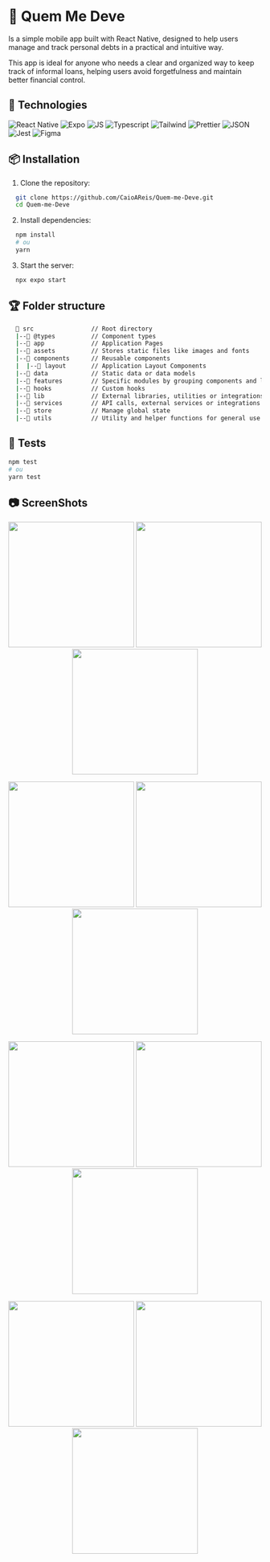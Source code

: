 # 📱 Quem Me Deve #

Is a simple mobile app built with React Native, designed to help users manage and track personal debts in a practical and intuitive way.

This app is ideal for anyone who needs a clear and organized way to keep track of informal loans, helping users avoid forgetfulness and maintain better financial control.

## 🚀 Technologies ##

  ![React Native](https://img.shields.io/badge/React_Native-20232A?style=for-the-badge&logo=react&logoColor=61DAFB)
  ![Expo](https://img.shields.io/badge/Expo-1B1F23?style=for-the-badge&logo=expo&logoColor=white)
  ![JS](https://img.shields.io/badge/JavaScript-323330?style=for-the-badge&logo=javascript&logoColor=F7DF1E)
  ![Typescript](https://img.shields.io/badge/TypeScript-007ACC?style=for-the-badge&logo=typescript&logoColor=white)
  ![Tailwind](  https://img.shields.io/badge/Tailwind_CSS-38B2AC?style=for-the-badge&logo=tailwind-css&logoColor=white)
  ![Prettier](https://img.shields.io/badge/prettier-1A2C34?style=for-the-badge&logo=prettier&logoColor=F7BA3E)
  ![JSON](https://img.shields.io/badge/json-5E5C5C?style=for-the-badge&logo=json&logoColor=white)
  ![Jest](  https://img.shields.io/badge/Jest-C21325?style=for-the-badge&logo=jest&logoColor=white)
  ![Figma](https://img.shields.io/badge/Figma-F24E1E?style=for-the-badge&logo=figma&logoColor=white)

## 📦 Installation ##

1. Clone the repository:
```bash
  git clone https://github.com/CaioAReis/Quem-me-Deve.git
  cd Quem-me-Deve
```

2. Install dependencies:
```bash
  npm install
  # ou
  yarn
```

3. Start the server:
```bash
  npx expo start
```

## 🏆 Folder structure ##

```bash
  📂 src                // Root directory
  |--📁 @types          // Component types
  |--📁 app             // Application Pages
  |--📁 assets          // Stores static files like images and fonts
  |--📂 components      // Reusable components
  |  |--📁 layout       // Application Layout Components
  |--📁 data            // Static data or data models
  |--📁 features        // Specific modules by grouping components and logic
  |--📁 hooks           // Custom hooks
  |--📁 lib             // External libraries, utilities or integrations
  |--📁 services        // API calls, external services or integrations
  |--📁 store           // Manage global state
  |--📁 utils           // Utility and helper functions for general use
```

## 🧪 Tests ##
```bash
npm test
# ou
yarn test
```

## 📷 ScreenShots ##

<p align="center" display="flex">
  <img src = "./assets/screenShots/1.png" width=250>
  <img src = "./assets/screenShots/2.png" width=250>
  <img src = "./assets/screenShots/3.png" width=250>
</p>

<p align="center" display="flex">
  <img src = "./assets/screenShots/4.png" width=250>
  <img src = "./assets/screenShots/5.png" width=250>
  <img src = "./assets/screenShots/6.png" width=250>
</p>

<p align="center" display="flex">
  <img src = "./assets/screenShots/7.png" width=250>
  <img src = "./assets/screenShots/8.png" width=250>
  <img src = "./assets/screenShots/9.png" width=250>
</p>

<p align="center" display="flex">
  <img src = "./assets/screenShots/10.png" width=250>
  <img src = "./assets/screenShots/11.png" width=250>
  <img src = "./assets/screenShots/12.png" width=250>
</p>